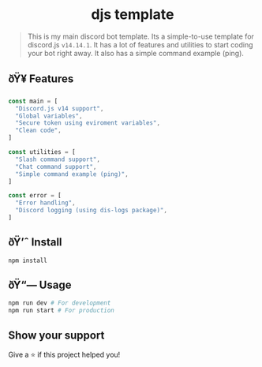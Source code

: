 <h1 align="center">djs template</h1>

> This is my main discord bot template. Its a simple-to-use template for discord.js `v14.14.1`. It has a lot of features and utilities to start coding your bot right away. It also has a simple command example (ping).

## ðŸ¥ Features

```js
const main = [
  "Discord.js v14 support",
  "Global variables",
  "Secure token using eviroment variables",
  "Clean code",
]

const utilities = [
  "Slash command support",
  "Chat command support",
  "Simple command example (ping)",
]

const error = [
  "Error handling",
  "Discord logging (using dis-logs package)",
]
```

## ðŸ’ˆ Install

```sh
npm install
```

## ðŸ“— Usage

```sh
npm run dev # For development
npm run start # For production
```

## Show your support

Give a ⭐ if this project helped you!
